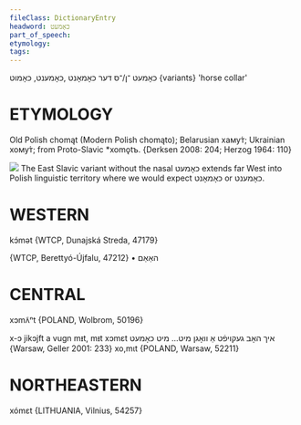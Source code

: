 ```yaml
---
fileClass: DictionaryEntry
headword: כאָמעט
part_of_speech: 
etymology: 
tags: 
---
```

כאָמעט
־ן/־ס
דער
כאָמאָנט ,כאָמענט, כאָמוט {variants}
'horse collar'

ETYMOLOGY
===========
Old Polish chomąt (Modern Polish chomąto); Belarusian  хаму́т; Ukrainian хому́т; from Proto-Slavic *xomǫtъ. 
{Derksen 2008: 204; Herzog 1964: 110}

![](https://ia902902.us.archive.org/9/items/Yiddish-Dialect-Maps/Herzog3-52-55-ToilHorseCollarNavelMustache-81.jpg)
The East Slavic variant without the nasal כאָמעט extends far West into Polish linguistic territory where we would expect כאָמאָנט or כאָמענט.

WESTERN
========

kɔ́mət {WTCP, Dunajská Streda, 47179}

{WTCP, Berettyó-Újfalu, 47212}
	•	האַאַם

CENTRAL
========

xɔmʌ̃ⁿt {POLAND, Wolbrom, 50196}

x-ɔ jikɔjft a vugn mᵻt, mᵻt xɔmɛt איך האָב געקויפֿט אַ וואָגן מיט... מיט כאָמעט {Warsaw, Geller 2001:  233}
xo,mɩt {POLAND, Warsaw, 52211}

NORTHEASTERN
==============

xómɛt {LITHUANIA, Vilnius, 54257}